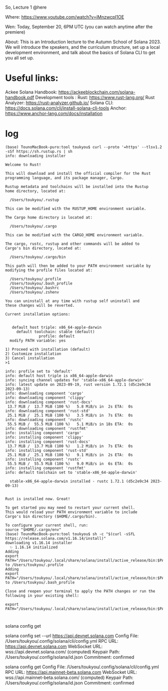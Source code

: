 So, Lecture 1   @here

Where: https://www.youtube.com/watch?v=iMnzwcpI1OE

Wen: Today, September 20, 6PM UTC  (you can watch anytime after the premiere)

About: 
This is an Introduction lecture to the Autumn School of Solana 2023. We will introduce the speakers, and the curriculum structure, set up a local development environment, and talk about the basics of Solana CLI to get you all set up.

# Useful links: 
Ackee Solana Handbook:
https://ackeeblockchain.com/solana-handbook.pdf
Development tools :
Rust: https://www.rust-lang.org/
Rust Analyzer: https://rust-analyzer.github.io/
Solana CLI: https://docs.solana.com/cli/install-solana-cli-tools
Anchor: https://www.anchor-lang.com/docs/installation

# log

```
(base) TounoMacBook-puro:tool toukyou$ curl --proto '=https' --tlsv1.2 -sSf https://sh.rustup.rs | sh
info: downloading installer

Welcome to Rust!

This will download and install the official compiler for the Rust
programming language, and its package manager, Cargo.

Rustup metadata and toolchains will be installed into the Rustup
home directory, located at:

  /Users/toukyou/.rustup

This can be modified with the RUSTUP_HOME environment variable.

The Cargo home directory is located at:

  /Users/toukyou/.cargo

This can be modified with the CARGO_HOME environment variable.

The cargo, rustc, rustup and other commands will be added to
Cargo's bin directory, located at:

  /Users/toukyou/.cargo/bin

This path will then be added to your PATH environment variable by
modifying the profile files located at:

  /Users/toukyou/.profile
  /Users/toukyou/.bash_profile
  /Users/toukyou/.bashrc
  /Users/toukyou/.zshenv

You can uninstall at any time with rustup self uninstall and
these changes will be reverted.

Current installation options:


   default host triple: x86_64-apple-darwin
     default toolchain: stable (default)
               profile: default
  modify PATH variable: yes

1) Proceed with installation (default)
2) Customize installation
3) Cancel installation
>1

info: profile set to 'default'
info: default host triple is x86_64-apple-darwin
info: syncing channel updates for 'stable-x86_64-apple-darwin'
info: latest update on 2023-09-19, rust version 1.72.1 (d5c2e9c34 2023-09-13)
info: downloading component 'cargo'
info: downloading component 'clippy'
info: downloading component 'rust-docs'
 13.7 MiB /  13.7 MiB (100 %)   5.8 MiB/s in  2s ETA:  0s
info: downloading component 'rust-std'
 25.1 MiB /  25.1 MiB (100 %)   3.5 MiB/s in  7s ETA:  0s
info: downloading component 'rustc'
 55.5 MiB /  55.5 MiB (100 %)   5.1 MiB/s in 18s ETA:  0s
info: downloading component 'rustfmt'
info: installing component 'cargo'
info: installing component 'clippy'
info: installing component 'rust-docs'
 13.7 MiB /  13.7 MiB (100 %)   1.2 MiB/s in  7s ETA:  0s
info: installing component 'rust-std'
 25.1 MiB /  25.1 MiB (100 %)   9.1 MiB/s in  2s ETA:  0s
info: installing component 'rustc'
 55.5 MiB /  55.5 MiB (100 %)   9.0 MiB/s in  6s ETA:  0s
info: installing component 'rustfmt'
info: default toolchain set to 'stable-x86_64-apple-darwin'

  stable-x86_64-apple-darwin installed - rustc 1.72.1 (d5c2e9c34 2023-09-13)


Rust is installed now. Great!

To get started you may need to restart your current shell.
This would reload your PATH environment variable to include
Cargo's bin directory ($HOME/.cargo/bin).

To configure your current shell, run:
source "$HOME/.cargo/env"
(base) TounoMacBook-puro:tool toukyou$ sh -c "$(curl -sSfL https://release.solana.com/v1.16.14/install)"
downloading v1.16.14 installer
  ✨ 1.16.14 initialized
Adding 
export PATH="/Users/toukyou/.local/share/solana/install/active_release/bin:$PATH" to /Users/toukyou/.profile
Adding 
export PATH="/Users/toukyou/.local/share/solana/install/active_release/bin:$PATH" to /Users/toukyou/.bash_profile

Close and reopen your terminal to apply the PATH changes or run the following in your existing shell:
  
export PATH="/Users/toukyou/.local/share/solana/install/active_release/bin:$PATH"
```

# 
solana config get

solana config set --url https://api.devnet.solana.com
Config File: /Users/toukyou/.config/solana/cli/config.yml
RPC URL: https://api.devnet.solana.com 
WebSocket URL: wss://api.devnet.solana.com/ (computed)
Keypair Path: /Users/toukyou/.config/solana/id.json 
Commitment: confirmed 



solana config get
Config File: /Users/toukyou/.config/solana/cli/config.yml
RPC URL: https://api.mainnet-beta.solana.com 
WebSocket URL: wss://api.mainnet-beta.solana.com/ (computed)
Keypair Path: /Users/toukyou/.config/solana/id.json 
Commitment: confirmed 
